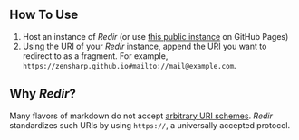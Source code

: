 ## How To Use
1. Host an instance of *Redir* (or use [this public instance](https://zensharp.github.io) on GitHub Pages)
2. Using the URI of your *Redir* instance, append the URI you want to redirect to as a fragment. For example, `https://zensharp.github.io#mailto://mail@example.com`.

## Why *Redir*?
Many flavors of markdown do not accept [arbitrary URI schemes](https://en.wikipedia.org/wiki/Uniform_Resource_Identifier#Syntax). *Redir* standardizes such URIs by using `https://`, a universally accepted protocol.
